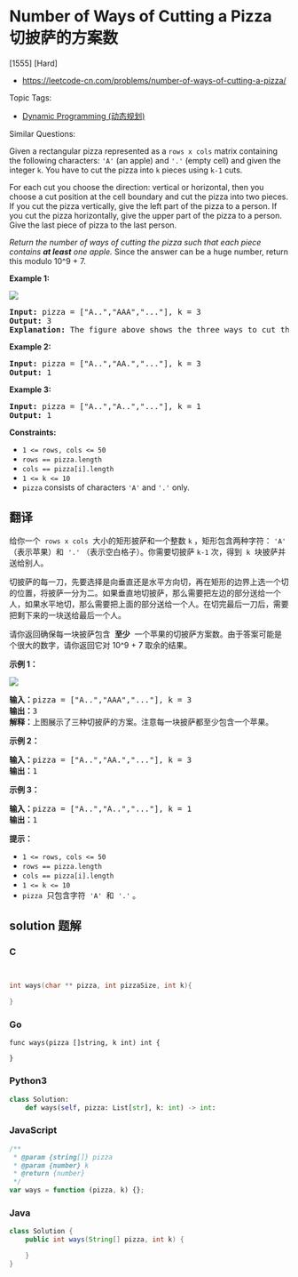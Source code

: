 # Number of Ways of Cutting a Pizza 切披萨的方案数

[1555] [Hard]

- https://leetcode-cn.com/problems/number-of-ways-of-cutting-a-pizza/

Topic Tags:

- [Dynamic Programming (动态规划)](https://leetcode-cn.com/tag/dynamic-programming/)

Similar Questions:

Given a rectangular pizza represented as a `rows x cols` matrix containing the following characters: `'A'` (an apple) and `'.'` (empty cell) and given the integer `k`. You have to cut the pizza into `k` pieces using `k-1` cuts.

For each cut you choose the direction: vertical or horizontal, then you choose a cut position at the cell boundary and cut the pizza into two pieces. If you cut the pizza vertically, give the left part of the pizza to a person. If you cut the pizza horizontally, give the upper part of the pizza to a person. Give the last piece of pizza to the last person.

_Return the number of ways of cutting the pizza such that each piece contains **at least** one apple._ Since the answer can be a huge number, return this modulo 10^9 + 7.

**Example 1:**

**![](https://assets.leetcode.com/uploads/2020/04/23/ways_to_cut_apple_1.png)**

<pre><strong>Input:</strong> pizza = ["A..","AAA","..."], k = 3
<strong>Output:</strong> 3 
<strong>Explanation:</strong> The figure above shows the three ways to cut the pizza. Note that pieces must contain at least one apple.
</pre>

**Example 2:**

<pre><strong>Input:</strong> pizza = ["A..","AA.","..."], k = 3
<strong>Output:</strong> 1
</pre>

**Example 3:**

<pre><strong>Input:</strong> pizza = ["A..","A..","..."], k = 1
<strong>Output:</strong> 1
</pre>

**Constraints:**

- `1 <= rows, cols <= 50`
- `rows == pizza.length`
- `cols == pizza[i].length`
- `1 <= k <= 10`
- `pizza` consists of characters `'A'` and `'.'` only.

## 翻译

给你一个  `rows x cols`  大小的矩形披萨和一个整数 `k` ，矩形包含两种字符： `'A'` （表示苹果）和  `'.'` （表示空白格子）。你需要切披萨 `k-1` 次，得到  `k`  块披萨并送给别人。

切披萨的每一刀，先要选择是向垂直还是水平方向切，再在矩形的边界上选一个切的位置，将披萨一分为二。如果垂直地切披萨，那么需要把左边的部分送给一个人，如果水平地切，那么需要把上面的部分送给一个人。在切完最后一刀后，需要把剩下来的一块送给最后一个人。

请你返回确保每一块披萨包含  **至少**  一个苹果的切披萨方案数。由于答案可能是个很大的数字，请你返回它对 10^9 + 7 取余的结果。

**示例 1：**

**![](https://assets.leetcode-cn.com/aliyun-lc-upload/uploads/2020/05/10/ways_to_cut_apple_1.png)**

<pre><strong>输入：</strong>pizza = ["A..","AAA","..."], k = 3
<strong>输出：</strong>3 
<strong>解释：</strong>上图展示了三种切披萨的方案。注意每一块披萨都至少包含一个苹果。
</pre>

**示例 2：**

<pre><strong>输入：</strong>pizza = ["A..","AA.","..."], k = 3
<strong>输出：</strong>1
</pre>

**示例 3：**

<pre><strong>输入：</strong>pizza = ["A..","A..","..."], k = 1
<strong>输出：</strong>1
</pre>

**提示：**

- `1 <= rows, cols <= 50`
- `rows == pizza.length`
- `cols == pizza[i].length`
- `1 <= k <= 10`
- `pizza`  只包含字符  `'A'`  和  `'.'` 。

## solution 题解

### C

```c


int ways(char ** pizza, int pizzaSize, int k){

}
```

### Go

```golang
func ways(pizza []string, k int) int {

}
```

### Python3

```python
class Solution:
    def ways(self, pizza: List[str], k: int) -> int:
```

### JavaScript

```javascript
/**
 * @param {string[]} pizza
 * @param {number} k
 * @return {number}
 */
var ways = function (pizza, k) {};
```

### Java

```java
class Solution {
    public int ways(String[] pizza, int k) {

    }
}
```
